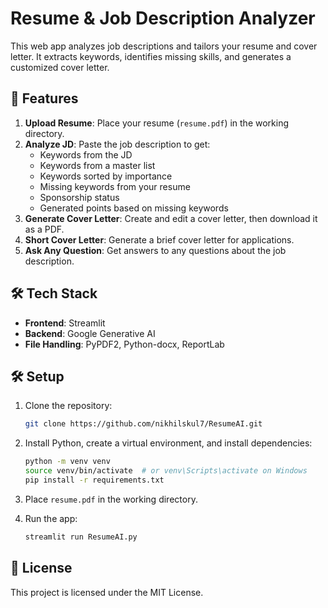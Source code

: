 # Resume & Job Description Analyzer

This web app analyzes job descriptions and tailors your resume and cover letter. It extracts keywords, identifies missing skills, and generates a customized cover letter.

## 🚀 Features

1. **Upload Resume**: Place your resume (`resume.pdf`) in the working directory.
2. **Analyze JD**: Paste the job description to get:
   - Keywords from the JD
   - Keywords from a master list
   - Keywords sorted by importance
   - Missing keywords from your resume
   - Sponsorship status
   - Generated points based on missing keywords
3. **Generate Cover Letter**: Create and edit a cover letter, then download it as a PDF.
4. **Short Cover Letter**: Generate a brief cover letter for applications.
5. **Ask Any Question**: Get answers to any questions about the job description.

## 🛠️ Tech Stack

- **Frontend**: Streamlit
- **Backend**: Google Generative AI
- **File Handling**: PyPDF2, Python-docx, ReportLab

## 🛠️ Setup

1. Clone the repository:
   ```bash
   git clone https://github.com/nikhilskul7/ResumeAI.git
   ```

2. Install Python, create a virtual environment, and install dependencies:
   ```bash
   python -m venv venv
   source venv/bin/activate  # or venv\Scripts\activate on Windows
   pip install -r requirements.txt
   ```

3. Place `resume.pdf` in the working directory.

4. Run the app:
   ```bash
   streamlit run ResumeAI.py
   ```

## 📄 License

This project is licensed under the MIT License.

